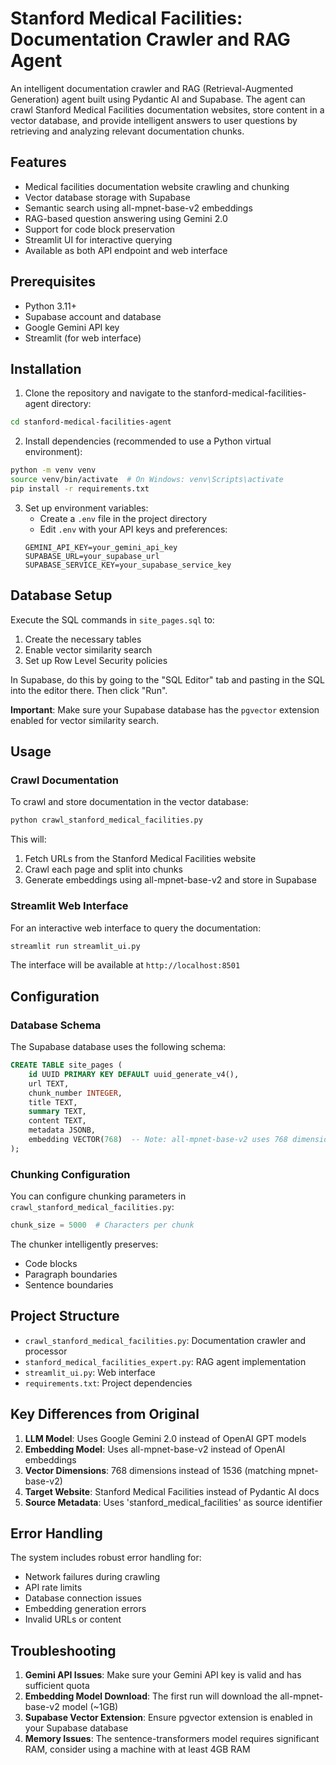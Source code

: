 # Stanford Medical Facilities: Documentation Crawler and RAG Agent

An intelligent documentation crawler and RAG (Retrieval-Augmented Generation) agent built using Pydantic AI and Supabase. The agent can crawl Stanford Medical Facilities documentation websites, store content in a vector database, and provide intelligent answers to user questions by retrieving and analyzing relevant documentation chunks.

## Features

- Medical facilities documentation website crawling and chunking
- Vector database storage with Supabase
- Semantic search using all-mpnet-base-v2 embeddings
- RAG-based question answering using Gemini 2.0
- Support for code block preservation
- Streamlit UI for interactive querying
- Available as both API endpoint and web interface

## Prerequisites

- Python 3.11+
- Supabase account and database
- Google Gemini API key
- Streamlit (for web interface)

## Installation

1. Clone the repository and navigate to the stanford-medical-facilities-agent directory:
```bash
cd stanford-medical-facilities-agent
```

2. Install dependencies (recommended to use a Python virtual environment):
```bash
python -m venv venv
source venv/bin/activate  # On Windows: venv\Scripts\activate
pip install -r requirements.txt
```

3. Set up environment variables:
   - Create a `.env` file in the project directory
   - Edit `.env` with your API keys and preferences:
   ```env
   GEMINI_API_KEY=your_gemini_api_key
   SUPABASE_URL=your_supabase_url
   SUPABASE_SERVICE_KEY=your_supabase_service_key
   ```

## Database Setup

Execute the SQL commands in `site_pages.sql` to:
1. Create the necessary tables
2. Enable vector similarity search
3. Set up Row Level Security policies

In Supabase, do this by going to the "SQL Editor" tab and pasting in the SQL into the editor there. Then click "Run".

**Important**: Make sure your Supabase database has the `pgvector` extension enabled for vector similarity search.

## Usage

### Crawl Documentation

To crawl and store documentation in the vector database:

```bash
python crawl_stanford_medical_facilities.py
```

This will:
1. Fetch URLs from the Stanford Medical Facilities website
2. Crawl each page and split into chunks
3. Generate embeddings using all-mpnet-base-v2 and store in Supabase

### Streamlit Web Interface

For an interactive web interface to query the documentation:

```bash
streamlit run streamlit_ui.py
```

The interface will be available at `http://localhost:8501`

## Configuration

### Database Schema

The Supabase database uses the following schema:
```sql
CREATE TABLE site_pages (
    id UUID PRIMARY KEY DEFAULT uuid_generate_v4(),
    url TEXT,
    chunk_number INTEGER,
    title TEXT,
    summary TEXT,
    content TEXT,
    metadata JSONB,
    embedding VECTOR(768)  -- Note: all-mpnet-base-v2 uses 768 dimensions
);
```

### Chunking Configuration

You can configure chunking parameters in `crawl_stanford_medical_facilities.py`:
```python
chunk_size = 5000  # Characters per chunk
```

The chunker intelligently preserves:
- Code blocks
- Paragraph boundaries
- Sentence boundaries

## Project Structure

- `crawl_stanford_medical_facilities.py`: Documentation crawler and processor
- `stanford_medical_facilities_expert.py`: RAG agent implementation
- `streamlit_ui.py`: Web interface
- `requirements.txt`: Project dependencies

## Key Differences from Original

1. **LLM Model**: Uses Google Gemini 2.0 instead of OpenAI GPT models
2. **Embedding Model**: Uses all-mpnet-base-v2 instead of OpenAI embeddings
3. **Vector Dimensions**: 768 dimensions instead of 1536 (matching mpnet-base-v2)
4. **Target Website**: Stanford Medical Facilities instead of Pydantic AI docs
5. **Source Metadata**: Uses 'stanford_medical_facilities' as source identifier

## Error Handling

The system includes robust error handling for:
- Network failures during crawling
- API rate limits
- Database connection issues
- Embedding generation errors
- Invalid URLs or content

## Troubleshooting

1. **Gemini API Issues**: Make sure your Gemini API key is valid and has sufficient quota
2. **Embedding Model Download**: The first run will download the all-mpnet-base-v2 model (~1GB)
3. **Supabase Vector Extension**: Ensure pgvector extension is enabled in your Supabase database
4. **Memory Issues**: The sentence-transformers model requires significant RAM, consider using a machine with at least 4GB RAM 